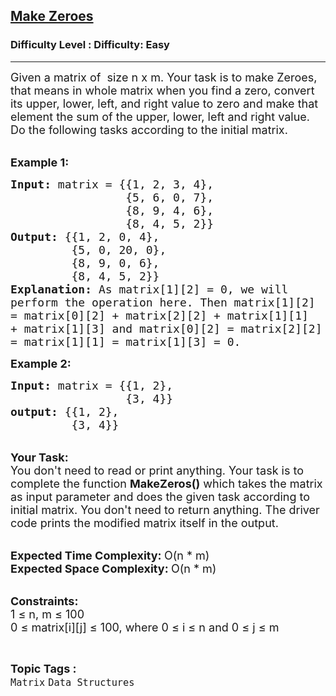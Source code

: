 <h2><a href="https://www.geeksforgeeks.org/problems/make-zeroes4042/1?itm_source=geeksforgeeks&itm_medium=article&itm_campaign=practice_card">Make Zeroes</a></h2><h3>Difficulty Level : Difficulty: Easy</h3><hr><div class="problems_problem_content__Xm_eO"><p><span style="font-size:18px">Given a matrix&nbsp;of&nbsp; size n x&nbsp;m. Your task is to make Zeroes, that means in whole matrix when you find a zero,&nbsp;convert its upper, lower, left, and right value to zero and make that element the sum of the upper, lower, left and right value. Do the following tasks according to the initial matrix.</span><br>
&nbsp;</p>

<p><span style="font-size:18px"><strong>Example 1:</strong></span></p>

<pre><span style="font-size:18px"><strong>Input: </strong>matrix = {{1, 2, 3, 4},
                 {5, 6, 0, 7}, 
&nbsp;                {8, 9, 4, 6},
                 {8, 4, 5, 2}}
<strong>Output:</strong>&nbsp;{{1, 2, 0, 4}, 
&nbsp;        {5, 0, 20, 0},
         {8, 9, 0, 6}, 
&nbsp;        {8, 4, 5, 2}}
<strong>Explanation:</strong>&nbsp;As matrix[1][2] = 0, we will
perform the operation here. Then matrix[1][2]
= matrix[0][2] + matrix[2][2] + matrix[1][1] 
+ matrix[1][3] and matrix[0][2] = matrix[2][2] 
= matrix[1][1] = matrix[1][3] = 0.</span>
</pre>

<p><span style="font-size:18px"><strong>Example 2:</strong></span></p>

<pre><span style="font-size:18px"><strong>Input: </strong>matrix = {{1, 2}, 
&nbsp;                {3, 4}}
<strong>output: </strong>{{1, 2}, 
&nbsp;        {3, 4}}</span>
</pre>

<p><br>
<span style="font-size:18px"><strong>Your Task:</strong><br>
You don't need to read or print anything. Your task is to complete the function&nbsp;<strong>MakeZeros()</strong>&nbsp;which takes the matrix as input parameter and does the given task according to initial matrix. You don't need to return anything. The driver code prints the modified matrix itself in the output.</span><br>
&nbsp;</p>

<p><span style="font-size:18px"><strong>Expected Time Complexity:&nbsp;</strong>O(n * m)<br>
<strong>Expected Space Complexity:&nbsp;</strong>O(n * m)</span><br>
&nbsp;</p>

<p><span style="font-size:18px"><strong>Constraints:</strong><br>
1 ≤ n, m ≤ 100<br>
0 ≤ matrix[i][j] ≤ 100, where 0 ≤ i ≤ n and 0 ≤ j ≤ m</span></p>
</div><br><p><span style=font-size:18px><strong>Topic Tags : </strong><br><code>Matrix</code>&nbsp;<code>Data Structures</code>&nbsp;